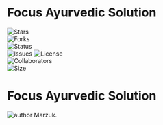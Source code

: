 # Focus Ayurvedic Solution


 
![Stars](https://img.shields.io/github/stars/yazidmarzuk/portfolio_2.0)<br>
![Forks](https://img.shields.io/github/forks/yazidmarzuk/portfolio_2.0)<br>
![Status](https://img.shields.io/badge/status-completed-red)<br>
![Issues](https://img.shields.io/github/issues/yazidmarzuk/portfolio_2.0)
![License](https://img.shields.io/github/license/yazidmarzuk/portfolio_2.0)<br>
![Collaborators](https://img.shields.io/badge/collaborators-2-red)<br>
![Size](https://img.shields.io/github/repo-size/bgrgv/toruDoc)<br>


<h1 align="">
Focus Ayurvedic Solution
</h1>
<p align="">
</p>
<p align="">
    <img src="https://img.shields.io/badge/author-Marzuk-orange" alt="author Marzuk."/>
</p>
<!-- 
## 🚨 Forking this repo
Many people have contacted me asking if they can use this code for their own websites. The answer to that question is usually "yes", with attribution. There are some cases, such as using this code for a business or something that is greater than a personal project, that we may be less comfortable saying yes to. If in doubt, please don't hesitate to ask us.

We value keeping this site open source, but as you all know, _**plagiarism is bad**_. We spent a non-negligible amount of effort developing, designing, and trying to perfect this iteration of our website, and we are proud of it! All we ask is to not claim this effort as your own. --> 